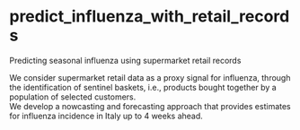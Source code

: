 # predict_influenza_with_retail_records
Predicting seasonal influenza using supermarket retail records

We consider supermarket retail data as a proxy signal for influenza, through the identification of sentinel baskets, i.e., products bought together by a population of selected customers.  
We develop a nowcasting and forecasting approach that provides estimates for influenza incidence in Italy up to 4 weeks ahead. 
